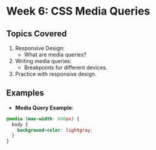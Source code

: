 # Week 6: CSS Media Queries

## Topics Covered

1. Responsive Design:
   - What are media queries?
2. Writing media queries:
   - Breakpoints for different devices.
3. Practice with responsive design.

## Examples

- **Media Query Example**:

```css
@media (max-width: 600px) {
  body {
    background-color: lightgray;
  }
}
```

